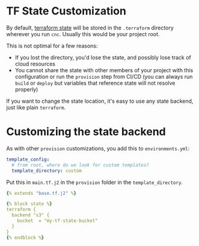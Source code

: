# TF State Customization

By default, [terraform state](https://developer.hashicorp.com/terraform/language/state) will be stored in the `.terraform` directory wherever you run `cnc`. Usually this would be your project root. 

This is not optimal for a few reasons:
- If you lost the directory, you'd lose the state, and possibly lose track of cloud resources
- You cannot share the state with other members of your project with this configuration or run the `provision` step from CI/CD (you can always run `build` or `deploy` but variables that reference state will not resolve properly)

If you want to change the state location, it's easy to use any state backend, just like plain `terraform`.

# Customizing the state backend

As with other `provision` customizations, you add this to `environments.yml`:

```yaml
template_config:
  # from root, where do we look for custom templates?
  template_directory: custom
```

Put this in `main.tf.j2` in the `provision` folder in the `template_directory`.

```yaml
{% extends "base.tf.j2" %}

{% block state %}
terraform {
  backend "s3" {
    bucket  = "my-tf-state-bucket"
  }
}
{% endblock %}
```